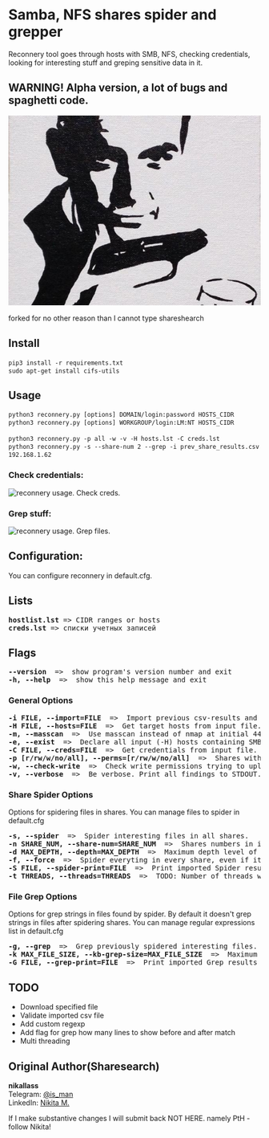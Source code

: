 # Samba, NFS shares spider and grepper
Reconnery tool goes through hosts with SMB, NFS, checking credentials,
looking for interesting stuff and greping sensitive data in it. 

## WARNING! Alpha version, a lot of bugs and spaghetti code.

![ShareShearch](./reconnery.png)

forked for no other reason than I cannot type shareshearch

## Install
    pip3 install -r requirements.txt
    sudo apt-get install cifs-utils

## Usage
    python3 reconnery.py [options] DOMAIN/login:password HOSTS_CIDR
    python3 reconnery.py [options] WORKGROUP/login:LM:NT HOSTS_CIDR

    python3 reconnery.py -p all -w -v -H hosts.lst -C creds.lst
    python3 reconnery.py -s --share-num 2 --grep -i prev_share_results.csv 192.168.1.62

### Check credentials:
![reconnery usage. Check creds.](https://image.ibb.co/i5GNpy/Selection_290.jpg)

### Grep stuff:
![reconnery usage. Grep files.](https://image.ibb.co/m2yDwd/Selection_291.jpg)



## Configuration:
You can configure reconnery in default.cfg. 

## Lists
<pre>
<b>hostlist.lst</b> => CIDR ranges or hosts
<b>creds.lst</b> => списки учетных записей
</pre>

## Flags
<pre>
<b>--version</b>  =>  show program's version number and exit
<b>-h, --help</b>  =>  show this help message and exit
</pre>

### General Options
<pre>
<b>-i FILE, --import=FILE</b>  =>  Import previous csv-results and print them.
<b>-H FILE, --hosts=FILE</b>  =>  Get target hosts from input file.
<b>-m, --masscan</b>  =>  Use masscan instead of nmap at initial 445, 139 port scan.
<b>-e, --exist</b>  =>  Declare all input (-H) hosts containing SMB shares and skip init port scan. Ranges will be removed.
<b>-C FILE, --creds=FILE</b>  =>  Get credentials from input file.
<b>-p [r/rw/w/no/all], --perms=[r/rw/w/no/all]</b>  =>  Shares with what permissions do we need (default r) [r/rw/w/no/all]
<b>-w, --check-write</b>  =>  Check write permissions trying to upload file.
<b>-v, --verbose</b>  =>  Be verbose. Print all findings to STDOUT.
</pre>

### Share Spider Options
Options for spidering files in shares. You can manage files to spider in default.cfg
<pre>
<b>-s, --spider</b>  =>  Spider interesting files in all shares.
<b>-n SHARE_NUM, --share-num=SHARE_NUM</b>  =>  Shares numbers in imported result list to spider ([,] as delimiter, [0/a/all] for "all").
<b>-d MAX_DEPTH, --depth=MAX_DEPTH</b>  =>  Maximum depth level of recursive spidering (default 5).
<b>-f, --force</b>  =>  Spider everyting in every share, even if it is already spidered. By default we also skip parsing whole "ADMIN$" and "C$/Windows" shares to speed up (but we look for SAM, SYSTEM, hosts files.).
<b>-S FILE, --spider-print=FILE</b>  =>  Print imported Spider results with highlighting.
<b>-t THREADS, --threads=THREADS</b>  =>  TODO: Number of threads while spidering (default 1).
</pre>

### File Grep Options
Options for grep strings in files found by spider. By default it doesn't grep strings in files after spidering shares. You can manage regular expressions list in default.cfg
<pre>
<b>-g, --grep</b>  =>  Grep previously spidered interesting files.
<b>-k MAX_FILE_SIZE, --kb-grep-size=MAX_FILE_SIZE</b>  =>  Maximum filesize in KB for grep (default 200).
<b>-G FILE, --grep-print=FILE</b>  =>  Print imported Grep results with highlighting.
</pre>

## TODO
* Download specified file
* Validate imported csv file
* Add custom regexp
* Add flag for grep how many lines to show before and after match
* Multi threading

## Original Author(Sharesearch)
**nikallass**
<br>Telegram: [@is_man](https://t.me/is_man)
<br>LinkedIn: [Nikita M.](https://linkedin.com/in/mednikand)

If I make substantive changes I will submit back NOT HERE. namely PtH - follow Nikita!
